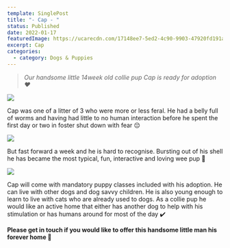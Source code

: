 ```yaml
---
template: SinglePost
title: "- Cap - "
status: Published
date: 2022-01-17
featuredImage: https://ucarecdn.com/17148ee7-5ed2-4c90-9903-47920fd191ae/-/crop/720x431/0,89/-/preview/
excerpt: Cap
categories:
  - category: Dogs & Puppies
---
```

> *Our handsome little 14week old collie pup Cap is ready for adoption ❤️*

![](https://ucarecdn.com/1406dd04-5785-40cb-b9d6-ee88dd457e9e/)

Cap was one of a litter of 3 who were more or less feral. He had a belly full of worms and having had little to no human interaction before he spent the first day or two in foster shut down with fear 😔

![](https://ucarecdn.com/f6355c28-d7d3-4058-9d3e-2753e5edeeb9/)


But fast forward a week and he is hard to recognise. Bursting out of his shell he has became the most typical, fun, interactive and loving wee pup 🐶

![](https://ucarecdn.com/f3b0621a-eea6-4561-a42d-dea97d339105/)


Cap will come with mandatory puppy classes included with his adoption. He can live with other dogs and dog savvy children. He is also young enough to learn to live with cats who are already used to dogs. As a collie pup he would like an active home that either has another dog to help with his stimulation or has humans around for most of the day ✔️


**Please get in touch if you would like to offer this handsome little man his forever home 🏡**